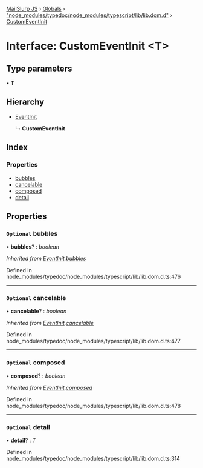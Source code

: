 [MailSlurp JS](../README.md) › [Globals](../globals.md) › ["node_modules/typedoc/node_modules/typescript/lib/lib.dom.d"](../modules/_node_modules_typedoc_node_modules_typescript_lib_lib_dom_d_.md) › [CustomEventInit](_node_modules_typedoc_node_modules_typescript_lib_lib_dom_d_.customeventinit.md)

# Interface: CustomEventInit <**T**>

## Type parameters

▪ **T**

## Hierarchy

* [EventInit](_node_modules_typedoc_node_modules_typescript_lib_lib_dom_d_.eventinit.md)

  ↳ **CustomEventInit**

## Index

### Properties

* [bubbles](_node_modules_typedoc_node_modules_typescript_lib_lib_dom_d_.customeventinit.md#optional-bubbles)
* [cancelable](_node_modules_typedoc_node_modules_typescript_lib_lib_dom_d_.customeventinit.md#optional-cancelable)
* [composed](_node_modules_typedoc_node_modules_typescript_lib_lib_dom_d_.customeventinit.md#optional-composed)
* [detail](_node_modules_typedoc_node_modules_typescript_lib_lib_dom_d_.customeventinit.md#optional-detail)

## Properties

### `Optional` bubbles

• **bubbles**? : *boolean*

*Inherited from [EventInit](_node_modules_typedoc_node_modules_typescript_lib_lib_dom_d_.eventinit.md).[bubbles](_node_modules_typedoc_node_modules_typescript_lib_lib_dom_d_.eventinit.md#optional-bubbles)*

Defined in node_modules/typedoc/node_modules/typescript/lib/lib.dom.d.ts:476

___

### `Optional` cancelable

• **cancelable**? : *boolean*

*Inherited from [EventInit](_node_modules_typedoc_node_modules_typescript_lib_lib_dom_d_.eventinit.md).[cancelable](_node_modules_typedoc_node_modules_typescript_lib_lib_dom_d_.eventinit.md#optional-cancelable)*

Defined in node_modules/typedoc/node_modules/typescript/lib/lib.dom.d.ts:477

___

### `Optional` composed

• **composed**? : *boolean*

*Inherited from [EventInit](_node_modules_typedoc_node_modules_typescript_lib_lib_dom_d_.eventinit.md).[composed](_node_modules_typedoc_node_modules_typescript_lib_lib_dom_d_.eventinit.md#optional-composed)*

Defined in node_modules/typedoc/node_modules/typescript/lib/lib.dom.d.ts:478

___

### `Optional` detail

• **detail**? : *T*

Defined in node_modules/typedoc/node_modules/typescript/lib/lib.dom.d.ts:314
